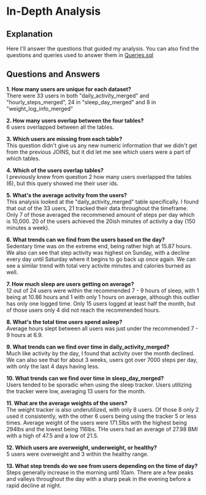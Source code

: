 
# In-Depth Analysis
## Explanation

Here I'll answer the questions that guided my analysis.  You can also find the questions and queries used to answer them in [Queries.sql](https://github.com/stgordillo/google_data_analytics_case_study/blob/6040507f1254c64e0194036fa619314db4deb6c2/Queries.sql)

## Questions and Answers

**1. How many users are unique for each dataset?**  
  There were 33 users in both "daily_activity_merged" and "hourly_steps_merged", 24 in "sleep_day_merged" and 8 in "weight_log_info_merged"

**2. How many users overlap between the four tables?**  
  6 users overlapped between all the tables.

**3. Which users are missing from each table?**  
  This question didn't give us any new numeric information that we didn't get from the previous JOINS, but it did let me see which users were a part of which tables.

**4. Which of the users overlap tables?**  
  I previously knew from question 2 how many users overlapped the tables (6), but this query showed me their user ids.

**5. What's the average activity from the users?**  
This analysis looked at the "daily_activity_merged" table specifically. I found that out of the 33 users, 21 tracked their data throughout the timeframe.  Only 7 of those averaged the recommened amount of steps per day which is 10,000. 20 of the users achieved the 20ish minutes of activity a day (150 minutes a week).

**6. What trends can we find from the users based on the day?**  
  Sedentary time was on the extreme end, being rather high at 15.87 hours. We also can see that step activity was highest on Sunday, with a decline every day until Saturday where it begins to go back up once again.  We can see a similar trend with total very activite minutes and calories burned as well.

**7. How much sleep are users getting on average?**  
  12 out of 24 users were within the recommended 7 - 9 hours of sleep, with 1 being at 10.86 hours and 1 with only 1 hours on average, although this outlier has only one logged time.  Only 15 users logged at least half the month, but of those users only 4 did not reach the recommended hours.

**8. What's the total time users spend asleep?**  
  Average hours slept between all users was just under the recommended 7 - 9 hours at 6.9.

**9. What trends can we find over time in daily_activity_merged?**  
  Much like activity by the day, I found that activity over the month declined.  We can also see that for about 3 weeks, users got over 7000 steps per day, with only the last 4 days having less.

**10. What trends can we find over time in sleep_day_merged?**  
Users tended to be sporadic when using the sleep tracker.  Users utilizing the tracker were low, averaging 13 users for the month.

**11. What are the average weights of the users?**  
The weight tracker is also underutilized, with only 8 users. Of those 8 only 2 used it consistently, with the other 6 users being using the tracker 5 or less times. Average weight of the users were 171.5lbs with the highest being 294lbs and the lowest being 116lbs. THe users had an average of 27.98 BMI with a high of 47.5 and a low of 21.5. 
 
**12. Which users are overweight, underweight, or healthy?**  
5 users were overweight and 3 within the healthy range.

**13. What step trends do we see from users depending on the time of day?**  
Steps generally increase in the morning until 10am.  There are a few peaks and valleys throughout the day with a sharp peak in the evening before a rapid decline at night.
